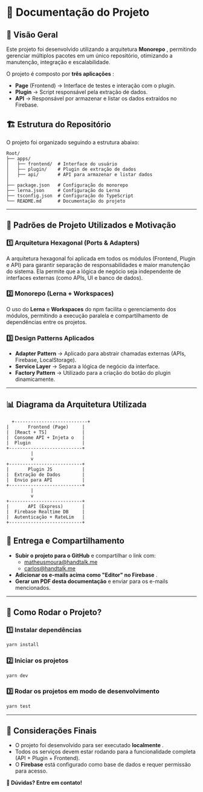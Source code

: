 # 📘 Documentação do Projeto

## 📌 Visão Geral

Este projeto foi desenvolvido utilizando a arquitetura  **Monorepo** , permitindo gerenciar múltiplos pacotes em um único repositório, otimizando a manutenção, integração e escalabilidade.

O projeto é composto por  **três aplicações** :

* **Page** (Frontend) → Interface de testes e interação com o plugin.
* **Plugin** → Script responsável pela extração de dados.
* **API** → Responsável por armazenar e listar os dados extraídos no Firebase.

## 🏗 Estrutura do Repositório

O projeto foi organizado seguindo a estrutura abaixo:

```
Root/
├── apps/
│   ├── frontend/  # Interface do usuário
│   ├── plugin/    # Plugin de extração de dados
│   ├── api/       # API para armazenar e listar dados
│
├── package.json   # Configuração do monorepo
├── lerna.json     # Configuração do Lerna
├── tsconfig.json  # Configuração do TypeScript
└── README.md      # Documentação do projeto
```

---

## 📌 Padrões de Projeto Utilizados e Motivação

### **1️⃣ Arquitetura Hexagonal (Ports & Adapters)**

A arquitetura hexagonal foi aplicada em todos os módulos (Frontend, Plugin e API) para garantir separação de responsabilidades e maior manutenção do sistema. Ela permite que a lógica de negócio seja independente de interfaces externas (como APIs, UI e banco de dados).

### **2️⃣ Monorepo (Lerna + Workspaces)**

O uso do **Lerna** e **Workspaces** do npm facilita o gerenciamento dos módulos, permitindo a execução paralela e compartilhamento de dependências entre os projetos.

### **3️⃣ Design Patterns Aplicados**

* **Adapter Pattern** → Aplicado para abstrair chamadas externas (APIs, Firebase, LocalStorage).
* **Service Layer** → Separa a lógica de negócio da interface.
* **Factory Pattern** → Utilizado para a criação do botão do plugin dinamicamente.

---

## 📊 Diagrama da Arquitetura Utilizada

```plaintext
  +---------------------------+
|       Frontend (Page)     |
|  [React + TS]             |
|  Consome API + Injeta o   |
|  Plugin                   |
+---------------------------+
         |  
         v  
+---------------------------+
|       Plugin JS           |
|  Extração de Dados        |
|  Envio para API           |
+---------------------------+
         |  
         v  
+---------------------------+
|       API (Express)       |
|  Firebase Realtime DB     |
|  Autenticação + RateLim   |
+---------------------------+
```

## 📩 Entrega e Compartilhamento

* **Subir o projeto para o GitHub** e compartilhar o link com:
  * [matheusmoura@handtalk.me](mailto:matheusmoura@handtalk.me)
  * [carlos@handtalk.me](mailto:carlos@handtalk.me)
* **Adicionar os e-mails acima como "Editor" no Firebase** .
* **Gerar um PDF desta documentação** e enviar para os e-mails mencionados.

---

## 🚀 Como Rodar o Projeto?

### **1️⃣ Instalar dependências**

```sh
yarn install
```

### **2️⃣ Iniciar os projetos**

```sh
yarn dev
```

### **3️⃣ Rodar os projetos em modo de desenvolvimento**

```sh
yarn test
```

---

## 📌 Considerações Finais

* O projeto foi desenvolvido para ser executado  **localmente** .
* Todos os serviços devem estar rodando para a funcionalidade completa (API + Plugin + Frontend).
* O **Firebase** está configurado como base de dados e requer permissão para acesso.

**🔹 Dúvidas? Entre em contato!**

